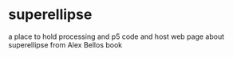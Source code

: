 # superellipse
a place to hold processing and p5 code and host web page about superellipse from Alex Bellos book
